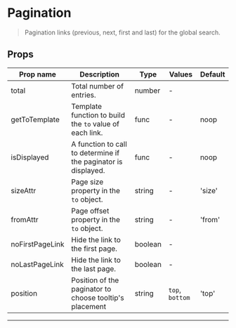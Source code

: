 # Pagination

> Pagination links (previous, next, first and last) for the global search.

## Props

| Prop name       | Description                                                    | Type    | Values          | Default |
| --------------- | -------------------------------------------------------------- | ------- | --------------- | ------- |
| total           | Total number of entries.                                       | number  | -               |         |
| getToTemplate   | Template function to build the `to` value of each link.        | func    | -               | noop    |
| isDisplayed     | A function to call to determine if the paginator is displayed. | func    | -               | noop    |
| sizeAttr        | Page size property in the `to` object.                         | string  | -               | 'size'  |
| fromAttr        | Page offset property in the `to` object.                       | string  | -               | 'from'  |
| noFirstPageLink | Hide the link to the first page.                               | boolean | -               |         |
| noLastPageLink  | Hide the link to the last page.                                | boolean | -               |         |
| position        | Position of the paginator to choose tooltip's placement        | string  | `top`, `bottom` | 'top'   |

---
